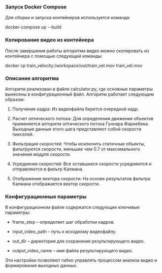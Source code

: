 ### Запуск Docker Compose

Для сборки и запуска контейнеров используется команда:

docker-compose up --build


### Копирование видео из контейнера

После завершения работы алгоритма видео можно скопировать из контейнера с помощью следующей команды:

docker cp train_velocity:/workspace/out/train_vel.mov train_vel.mov


### Описание алгоритма

Алгоритм реализован в файле calculator.py, где основные параметры вынесены в конфигурационный файл. Алгоритм работает следующим образом:

1. Получение кадра: Из видеофайла берется очередной кадр.
   
2. Расчет оптического потока: Для определения движения объектов применяется алгоритм оптического потока Гуннара Фарнебека. Выходные данные этого шага представляют собой скорости пикселей.

3. Фильтрация скоростей: Чтобы исключить статичные объекты, фильтруются скорости, меньшие чем 0.7 от максимального значения модуля скорости.

4. Усреднение скоростей: Все оставшиеся скорости усредняются и отправляются в фильтр Калмана.

5. Отображение вектора скорости: На основе результатов фильтра Калмана отображается вектор скорости.

### Конфигурационные параметры

В конфигурационном файле содержатся следующие ключевые параметры:

- frame_step – определяет шаг обработки кадров.
  
- input_video_path – путь к исходному видеофайлу.
  
- out_dir – директория для сохранения результирующего видео.
  
- output_video_name – имя файла результирующего видео.

Эти настройки позволяют гибко управлять процессом анализа видео и формирования выходных данных.
